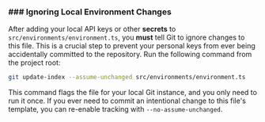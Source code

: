 ### \#\#\# Ignoring Local Environment Changes

After adding your local API keys or other **secrets** to `src/environments/environment.ts`, you **must** tell Git to ignore changes to this file. This is a crucial step to prevent your personal keys from ever being accidentally committed to the repository. Run the following command from the project root:

```bash
git update-index --assume-unchanged src/environments/environment.ts
```

This command flags the file for your local Git instance, and you only need to run it once. If you ever need to commit an intentional change to this file's template, you can re-enable tracking with `--no-assume-unchanged`.